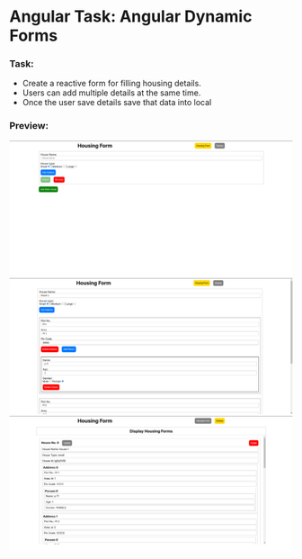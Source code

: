 # Angular Task: Angular Dynamic Forms

### Task: 
- Create a reactive form for filling housing details.
- Users can add multiple details at the same time.
- Once the user save details save that data into local

### Preview:
![](README_ASSETS/angular-dynamic-form-img1.png)
![](README_ASSETS/angular-dynamic-form-img2.png)
![](README_ASSETS/angular-dynamic-form-img3.png)